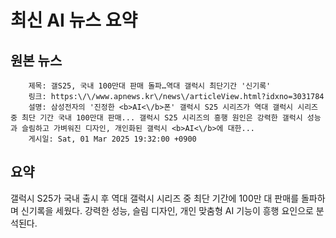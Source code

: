 # 최신 AI 뉴스 요약

## 원본 뉴스
		제목: 갤S25, 국내 100만대 판매 돌파…역대 갤럭시 최단기간 '신기록'
		링크: https:\/\/www.apnews.kr\/news\/articleView.html?idxno=3031784
		설명: 삼성전자의 '진정한 <b>AI<\/b>폰' 갤럭시 S25 시리즈가 역대 갤럭시 시리즈 중 최단 기간 국내 100만대 판매... 갤럭시 S25 시리즈의 흥행 원인은 강력한 갤럭시 성능과 슬림하고 가벼워진 디자인, 개인화된 갤럭시 <b>AI<\/b>에 대한... 
		게시일: Sat, 01 Mar 2025 19:32:00 +0900


## 요약
갤럭시 S25가 국내 출시 후 역대 갤럭시 시리즈 중 최단 기간에 100만 대 판매를 돌파하며 신기록을 세웠다. 강력한 성능, 슬림 디자인, 개인 맞춤형 AI 기능이 흥행 요인으로 분석된다.
